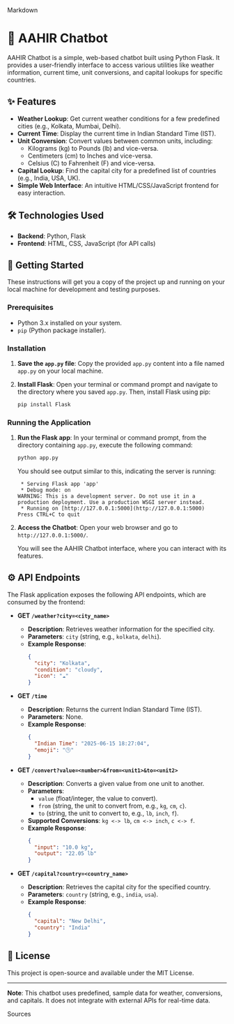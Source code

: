 Markdown

# 🤖 AAHIR Chatbot

AAHIR Chatbot is a simple, web-based chatbot built using Python Flask. It provides a user-friendly interface to access various utilities like weather information, current time, unit conversions, and capital lookups for specific countries.

## ✨ Features

* **Weather Lookup**: Get current weather conditions for a few predefined cities (e.g., Kolkata, Mumbai, Delhi).
* **Current Time**: Display the current time in Indian Standard Time (IST).
* **Unit Conversion**: Convert values between common units, including:
    * Kilograms (kg) to Pounds (lb) and vice-versa.
    * Centimeters (cm) to Inches and vice-versa.
    * Celsius (C) to Fahrenheit (F) and vice-versa.
* **Capital Lookup**: Find the capital city for a predefined list of countries (e.g., India, USA, UK).
* **Simple Web Interface**: An intuitive HTML/CSS/JavaScript frontend for easy interaction.

## 🛠️ Technologies Used

* **Backend**: Python, Flask
* **Frontend**: HTML, CSS, JavaScript (for API calls)

## 🚀 Getting Started

These instructions will get you a copy of the project up and running on your local machine for development and testing purposes.

### Prerequisites

* Python 3.x installed on your system.
* `pip` (Python package installer).

### Installation

1.  **Save the `app.py` file**: Copy the provided `app.py` content into a file named `app.py` on your local machine.

2.  **Install Flask**: Open your terminal or command prompt and navigate to the directory where you saved `app.py`. Then, install Flask using pip:

    ```bash
    pip install Flask
    ```

### Running the Application

1.  **Run the Flask app**: In your terminal or command prompt, from the directory containing `app.py`, execute the following command:

    ```bash
    python app.py
    ```

    You should see output similar to this, indicating the server is running:

    ```
     * Serving Flask app 'app'
     * Debug mode: on
    WARNING: This is a development server. Do not use it in a production deployment. Use a production WSGI server instead.
     * Running on [http://127.0.0.1:5000](http://127.0.0.1:5000)
    Press CTRL+C to quit
    ```

2.  **Access the Chatbot**: Open your web browser and go to `http://127.0.0.1:5000/`.

    You will see the AAHIR Chatbot interface, where you can interact with its features.

## ⚙️ API Endpoints

The Flask application exposes the following API endpoints, which are consumed by the frontend:

* **GET `/weather?city=<city_name>`**
    * **Description**: Retrieves weather information for the specified city.
    * **Parameters**: `city` (string, e.g., `kolkata`, `delhi`).
    * **Example Response**:
        ```json
        {
          "city": "Kolkata",
          "condition": "cloudy",
          "icon": "☁️"
        }
        ```

* **GET `/time`**
    * **Description**: Returns the current Indian Standard Time (IST).
    * **Parameters**: None.
    * **Example Response**:
        ```json
        {
          "Indian Time": "2025-06-15 18:27:04",
          "emoji": "🕒"
        }
        ```

* **GET `/convert?value=<number>&from=<unit1>&to=<unit2>`**
    * **Description**: Converts a given value from one unit to another.
    * **Parameters**:
        * `value` (float/integer, the value to convert).
        * `from` (string, the unit to convert from, e.g., `kg`, `cm`, `c`).
        * `to` (string, the unit to convert to, e.g., `lb`, `inch`, `f`).
    * **Supported Conversions**: `kg <-> lb`, `cm <-> inch`, `c <-> f`.
    * **Example Response**:
        ```json
        {
          "input": "10.0 kg",
          "output": "22.05 lb"
        }
        ```

* **GET `/capital?country=<country_name>`**
    * **Description**: Retrieves the capital city for the specified country.
    * **Parameters**: `country` (string, e.g., `india`, `usa`).
    * **Example Response**:
        ```json
        {
          "capital": "New Delhi",
          "country": "India"
        }
        ```

## 📄 License

This project is open-source and available under the MIT License.

---
**Note**: This chatbot uses predefined, sample data for weather, conversions, and capitals. It does not integrate with external APIs for real-time data.

Sources






